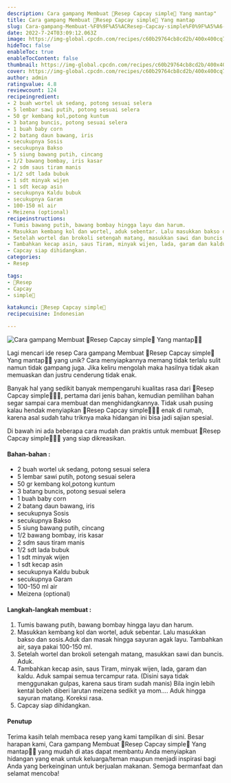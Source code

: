 ```yaml
---
description: Cara gampang Membuat 🥬Resep Capcay simple🥦 Yang mantap"
title: Cara gampang Membuat 🥬Resep Capcay simple🥦 Yang mantap
slug: Cara-gampang-Membuat-%F0%9F%A5%ACResep-Capcay-simple%F0%9F%A5%A6-Yang-mantap
date: 2022-7-24T03:09:12.063Z
image: https://img-global.cpcdn.com/recipes/c60b29764cb8cd2b/400x400cq70/photo.jpg
hideToc: false
enableToc: true
enableTocContent: false
thumbnail: https://img-global.cpcdn.com/recipes/c60b29764cb8cd2b/400x400cq70/photo.jpg
cover: https://img-global.cpcdn.com/recipes/c60b29764cb8cd2b/400x400cq70/photo.jpg
author: admin
ratingvalue: 4.8
reviewcount: 124
recipeingredient:
- 2 buah wortel uk sedang, potong sesuai selera
- 5 lembar sawi putih, potong sesuai selera
- 50 gr kembang kol,potong kuntum
- 3 batang buncis, potong sesuai selera
- 1 buah baby corn
- 2 batang daun bawang, iris
- secukupnya Sosis
- secukupnya Bakso
- 5 siung bawang putih, cincang
- 1/2 bawang bombay, iris kasar
- 2 sdm saus tiram manis
- 1/2 sdt lada bubuk
- 1 sdt minyak wijen
- 1 sdt kecap asin
- secukupnya Kaldu bubuk
- secukupnya Garam
- 100-150 ml air
- Meizena (optional)
recipeinstructions:
- Tumis bawang putih, bawang bombay hingga layu dan harum.
- Masukkan kembang kol dan wortel, aduk sebentar. Lalu masukkan bakso dan sosis.Aduk dan masak hingga sayuran agak layu. Tambahkan air, saya pakai 100-150 ml.
- Setelah wortel dan brokoli setengah matang, masukkan sawi dan buncis. Aduk.
- Tambahkan kecap asin, saus Tiram, minyak wijen, lada, garam dan kaldu. Aduk sampai semua tercampur rata. (Disini saya tidak menggunakan gulpas, karena saus tiram sudah manis) Bila ingin lebih kental boleh diberi larutan meizena sedikit ya mom…. Aduk hingga sayuran matang. Koreksi rasa.
- Capcay siap dihidangkan.
categories:
- Resep

tags:
- 🥬Resep
- Capcay
- simple🥦

katakunci: 🥬Resep Capcay simple🥦
recipecuisine: Indonesian

---
```


![Cara gampang Membuat 🥬Resep Capcay simple🥦 Yang mantap👩‍🍳](https://img-global.cpcdn.com/recipes/c60b29764cb8cd2b/400x400cq70/photo.jpg)

Lagi mencari ide resep Cara gampang Membuat 🥬Resep Capcay simple🥦 Yang mantap👩‍🍳 yang unik? Cara menyiapkannya memang tidak terlalu sulit namun tidak gampang juga. Jika keliru mengolah maka hasilnya tidak akan memuaskan dan justru cenderung tidak enak.

Banyak hal yang sedikit banyak mempengaruhi kualitas rasa dari 🥬Resep Capcay simple🥦👩‍🍳, pertama dari jenis bahan, kemudian pemilihan bahan segar sampai cara membuat dan menghidangkannya. Tidak usah pusing kalau hendak menyiapkan 🥬Resep Capcay simple🥦👩‍🍳 enak di rumah, karena asal sudah tahu triknya maka hidangan ini bisa jadi sajian spesial.

Di bawah ini ada beberapa cara mudah dan praktis untuk membuat 🥬Resep Capcay simple🥦👩‍🍳 yang siap dikreasikan.

<!--inarticleads1-->

#### Bahan-bahan :

- 2 buah wortel uk sedang, potong sesuai selera
- 5 lembar sawi putih, potong sesuai selera
- 50 gr kembang kol,potong kuntum
- 3 batang buncis, potong sesuai selera
- 1 buah baby corn
- 2 batang daun bawang, iris
- secukupnya Sosis
- secukupnya Bakso
- 5 siung bawang putih, cincang
- 1/2 bawang bombay, iris kasar
- 2 sdm saus tiram manis
- 1/2 sdt lada bubuk
- 1 sdt minyak wijen
- 1 sdt kecap asin
- secukupnya Kaldu bubuk
- secukupnya Garam
- 100-150 ml air
- Meizena (optional)

<!--inarticleads2-->

#### Langkah-langkah membuat :

1. Tumis bawang putih, bawang bombay hingga layu dan harum.
1. Masukkan kembang kol dan wortel, aduk sebentar. Lalu masukkan bakso dan sosis.Aduk dan masak hingga sayuran agak layu. Tambahkan air, saya pakai 100-150 ml.
1. Setelah wortel dan brokoli setengah matang, masukkan sawi dan buncis. Aduk.
1. Tambahkan kecap asin, saus Tiram, minyak wijen, lada, garam dan kaldu. Aduk sampai semua tercampur rata. (Disini saya tidak menggunakan gulpas, karena saus tiram sudah manis) Bila ingin lebih kental boleh diberi larutan meizena sedikit ya mom…. Aduk hingga sayuran matang. Koreksi rasa.
1. Capcay siap dihidangkan.

#### Penutup

Terima kasih telah membaca resep yang kami tampilkan di sini. Besar harapan kami, Cara gampang Membuat 🥬Resep Capcay simple🥦 Yang mantap👩‍🍳 yang mudah di atas dapat membantu Anda menyiapkan hidangan yang enak untuk keluarga/teman maupun menjadi inspirasi bagi Anda yang berkeinginan untuk berjualan makanan. Semoga bermanfaat dan selamat mencoba!